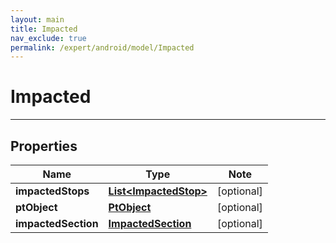 ```yaml
---
layout: main
title: Impacted
nav_exclude: true
permalink: /expert/android/model/Impacted
---
```


# Impacted

---

## Properties

Name | Type | Note
---- | ---- | ----
**impactedStops** | [**List&lt;ImpactedStop&gt;**](ImpactedStop.md) | [optional] 
**ptObject** | [**PtObject**](PtObject.md) | [optional] 
**impactedSection** | [**ImpactedSection**](ImpactedSection.md) | [optional] 

